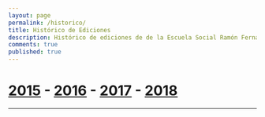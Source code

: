 ```yaml
---
layout: page
permalink: /historico/
title: Histórico de Ediciones
description: Histórico de ediciones de de la Escuela Social Ramón Fernández Durán
comments: true
published: true
---
```


# [2015](/historico/2015/) - [2016](/historico/2016/) - [2017](/historico/2017/) - [2018](/historico/2018/)

------------------------
